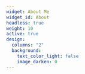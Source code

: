 ```yaml
---
widget: About Me
widget_id: About
headless: true
weight: 10
active: true
design:
  columns: "2"
  background:
    text_color_light: false
    image_darken: 0
---
```

